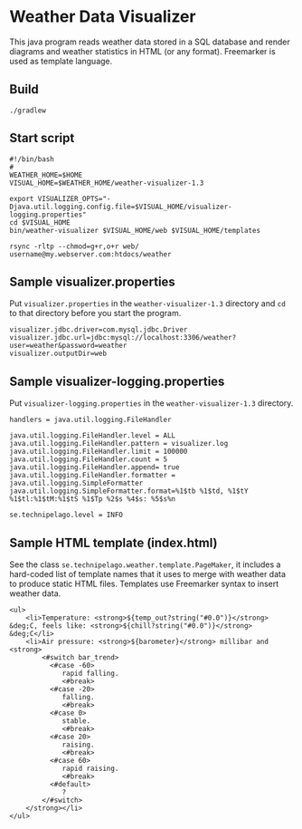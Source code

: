 # Weather Data Visualizer

This java program reads weather data stored in a SQL database and render
diagrams and weather statistics in HTML (or any format).
Freemarker is used as template language.

## Build

    ./gradlew
     
## Start script

    #!/bin/bash
    #
    WEATHER_HOME=$HOME
    VISUAL_HOME=$WEATHER_HOME/weather-visualizer-1.3
    
    export VISUALIZER_OPTS="-Djava.util.logging.config.file=$VISUAL_HOME/visualizer-logging.properties"
    cd $VISUAL_HOME
    bin/weather-visualizer $VISUAL_HOME/web $VISUAL_HOME/templates
    
    rsync -rltp --chmod=g+r,o+r web/ username@my.webserver.com:htdocs/weather

## Sample visualizer.properties

Put `visualizer.properties` in the `weather-visualizer-1.3` directory and `cd` to that directory before you start the program.

    visualizer.jdbc.driver=com.mysql.jdbc.Driver
    visualizer.jdbc.url=jdbc:mysql://localhost:3306/weather?user=weather&password=weather
    visualizer.outputDir=web

## Sample visualizer-logging.properties

Put `visualizer-logging.properties` in the `weather-visualizer-1.3` directory.

    handlers = java.util.logging.FileHandler
    
    java.util.logging.FileHandler.level = ALL
    java.util.logging.FileHandler.pattern = visualizer.log
    java.util.logging.FileHandler.limit = 100000
    java.util.logging.FileHandler.count = 5
    java.util.logging.FileHandler.append= true
    java.util.logging.FileHandler.formatter = java.util.logging.SimpleFormatter
    java.util.logging.SimpleFormatter.format=%1$tb %1$td, %1$tY %1$tl:%1$tM:%1$tS %1$Tp %2$s %4$s: %5$s%n
    
    se.technipelago.level = INFO

## Sample HTML template (index.html)

See the class `se.technipelago.weather.template.PageMaker`, it includes a hard-coded list of template names
that it uses to merge with weather data to produce static HTML files. Templates use Freemarker syntax
to insert weather data.

    <ul>
        <li>Temperature: <strong>${temp_out?string("#0.0")}</strong> &deg;C, feels like: <strong>${chill?string("#0.0")}</strong> &deg;C</li>
        <li>Air pressure: <strong>${barometer}</strong> millibar and <strong>
            <#switch bar_trend>
              <#case -60>
                 rapid falling.
                 <#break>
              <#case -20>
                 falling.
                 <#break>
              <#case 0>
                 stable.
                 <#break>
              <#case 20>
                 raising.
                 <#break>
              <#case 60>
                 rapid raising.
                 <#break>
              <#default>
                 ?
            </#switch>
        </strong></li>
    </ul>

